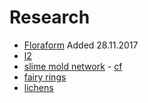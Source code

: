 # Research

* [Floraform](https://n-e-r-v-o-u-s.com/projects/albums/floraform-system/) Added 28.11.2017
* [l2](https://cmivfx.com/houdini-l-system-essentials-2)
* [slime mold network](https://www.wired.com/2010/01/slime-mold-grows-network-just-like-tokyo-rail-system/) - [cf](https://www.wired.com/2015/12/airbuss-newest-design-is-based-on-slime-mold-and-bones/)
* [fairy rings](http://journals.plos.org/plosone/article?id=10.1371/journal.pone.0149254)
* [lichens](https://github.com/sleepokay/lichen)